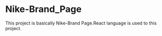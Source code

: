 # Nike-Brand_Page

This project is basically Nike-Brand Page.React language is used to this project.
